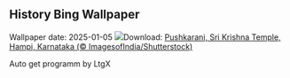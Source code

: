 ## History Bing Wallpaper
Wallpaper date: 2025-01-05
![](https://www.bing.com/th?id=OHR.PushkarniTank_EN-IN9828404964_UHD.jpg&w=1000)Download: [Pushkarani, Sri Krishna Temple, Hampi, Karnataka (© ImagesofIndia/Shutterstock)](https://www.bing.com/th?id=OHR.PushkarniTank_EN-IN9828404964_UHD.jpg)

Auto get programm by LtgX
